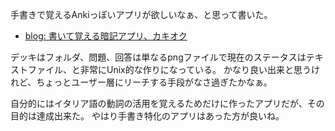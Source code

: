 手書きで覚えるAnkiっぽいアプリが欲しいなぁ、と思って書いた。

- [blog: 書いて覚える暗記アプリ、カキオク](https://karino2.github.io/2021/06/27/kakioku.html)

デッキはフォルダ、問題、回答は単なるpngファイルで現在のステータスはテキストファイル、と非常にUnix的な作りになっている。
かなり良い出来と思うけれど、ちょっとユーザー層にリーチする手段がなさ過ぎたかなぁ。

自分的にはイタリア語の動詞の活用を覚えるためだけに作ったアプリだが、その目的は達成出来た。
やはり手書き特化のアプリはあった方が良いね。